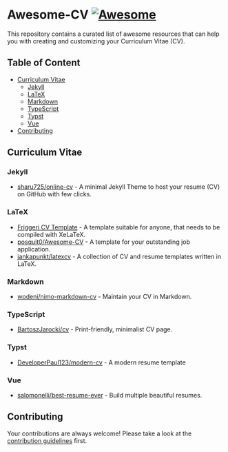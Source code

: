 # Awesome-CV [![Awesome](https://awesome.re/badge.svg)](https://awesome.re)

This repository contains a curated list of awesome resources that can help you with creating and customizing your Curriculum Vitae (CV).

## Table of Content

- [Curriculum Vitae](#curriculum-vitae)
  - [Jekyll](#jekyll)
  - [LaTeX](#latex)
  - [Markdown](#markdown)
  - [TypeScript](#typescript)
  - [Typst](#typst)
  - [Vue](#vue)
- [Contributing](#contributing)

## Curriculum Vitae

### Jekyll

- [sharu725/online-cv](https://github.com/sharu725/online-cv) - A minimal Jekyll Theme to host your resume (CV) on GitHub with few clicks.

### LaTeX

- [Friggeri CV Template](https://www.overleaf.com/latex/templates/friggeri-cv-template/hmnchbfmjgqh) - A template suitable for anyone, that needs to be compiled with XeLaTeX.
- [posquit0/Awesome-CV](https://github.com/posquit0/Awesome-CV) - A template for your outstanding job application.
- [jankapunkt/latexcv](https://github.com/jankapunkt/latexcv) - A collection of CV and resume templates written in LaTeX.

### Markdown

- [wodeni/nimo-markdown-cv](https://github.com/wodeni/nimo-markdown-cv) - Maintain your CV in Markdown.

### TypeScript

- [BartoszJarocki/cv](https://github.com/BartoszJarocki/cv) - Print-friendly, minimalist CV page.

### Typst

- [DeveloperPaul123/modern-cv](https://github.com/DeveloperPaul123/modern-cv) - A modern resume template

### Vue

- [salomonelli/best-resume-ever](https://github.com/salomonelli/best-resume-ever) - Build multiple beautiful resumes.

## Contributing

Your contributions are always welcome! Please take a look at the [contribution guidelines](CONTRIBUTING.md) first.
